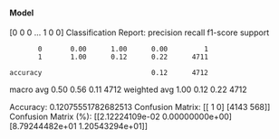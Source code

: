 #### Model
[0 0 0 ... 1 0 0]
Classification Report:
              precision    recall  f1-score   support

           0       0.00      1.00      0.00         1
           1       1.00      0.12      0.22      4711

    accuracy                           0.12      4712
   macro avg       0.50      0.56      0.11      4712
weighted avg       1.00      0.12      0.22      4712

Accuracy: 0.12075551782682513
Confusion Matrix:
[[   1    0]
 [4143  568]]
Confusion Matrix (%):
[[2.12224109e-02 0.00000000e+00]
 [8.79244482e+01 1.20543294e+01]]
